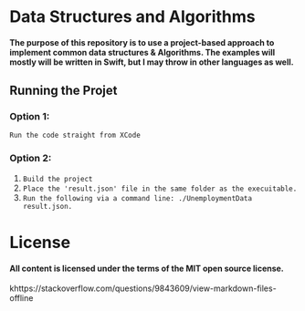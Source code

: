 # Data Structures and Algorithms 

#### The purpose of this repository is to use a project-based approach to implement common data structures & Algorithms. The examples will mostly will be written in Swift, but I may throw in other languages as well. 

## Running the Projet
### Option 1:
`Run the code straight from XCode`

### Option 2:
1. `Build the project`
2. `Place the 'result.json' file in the same folder as the execuitable.`
3. `Run the following via a command line: ./UnemploymentData result.json.`



# License
#### All content is licensed under the terms of the MIT open source license.
khttps://stackoverflow.com/questions/9843609/view-markdown-files-offline